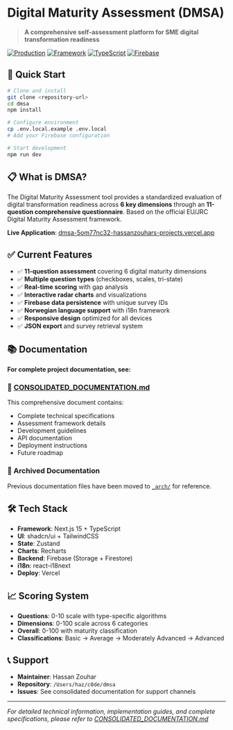 # Digital Maturity Assessment (DMSA)

> **A comprehensive self-assessment platform for SME digital transformation readiness**

[![Production](https://img.shields.io/badge/Status-Production%20Ready-green)](https://dmsa-5om77nc32-hassanzouhars-projects.vercel.app)
 [![Framework](https://img.shields.io/badge/Next.js-15-black)](https://nextjs.org)
 [![TypeScript](https://img.shields.io/badge/TypeScript-5.0+-blue)](https://typescriptlang.org)
 [![Firebase](https://img.shields.io/badge/Firebase-Storage%20%2B%20Firestore-orange)](https://firebase.google.com)

## 🚀 Quick Start

```bash
# Clone and install
git clone <repository-url>
cd dmsa
npm install

# Configure environment
cp .env.local.example .env.local
# Add your Firebase configuration

# Start development
npm run dev
```

## 📋 What is DMSA?

The Digital Maturity Assessment tool provides a standardized evaluation of digital transformation readiness across **6 key dimensions** through an **11-question comprehensive questionnaire**. Based on the official EU/JRC Digital Maturity Assessment framework.

**Live Application**: [dmsa-5om77nc32-hassanzouhars-projects.vercel.app](https://dmsa-5om77nc32-hassanzouhars-projects.vercel.app)

## ✅ Current Features

- ✅ **11-question assessment** covering 6 digital maturity dimensions
- ✅ **Multiple question types** (checkboxes, scales, tri-state)
- ✅ **Real-time scoring** with gap analysis
- ✅ **Interactive radar charts** and visualizations
- ✅ **Firebase data persistence** with unique survey IDs
- ✅ **Norwegian language support** with i18n framework
- ✅ **Responsive design** optimized for all devices
- ✅ **JSON export** and survey retrieval system

## 📚 Documentation

**For complete project documentation, see:**

### 🔗 [CONSOLIDATED_DOCUMENTATION.md](./CONSOLIDATED_DOCUMENTATION.md)

This comprehensive document contains:
- Complete technical specifications
- Assessment framework details
- Development guidelines
- API documentation
- Deployment instructions
- Future roadmap

### 📁 Archived Documentation

Previous documentation files have been moved to [`_arch/`](./_arch/) for reference.

## 🛠️ Tech Stack

- **Framework**: Next.js 15 + TypeScript
- **UI**: shadcn/ui + TailwindCSS
- **State**: Zustand
- **Charts**: Recharts
- **Backend**: Firebase (Storage + Firestore)
- **i18n**: react-i18next
- **Deploy**: Vercel

## 📈 Scoring System

- **Questions**: 0-10 scale with type-specific algorithms
- **Dimensions**: 0-100 scale across 6 categories
- **Overall**: 0-100 with maturity classification
- **Classifications**: Basic → Average → Moderately Advanced → Advanced

## 📞 Support

- **Maintainer**: Hassan Zouhar
- **Repository**: `/Users/haz/c0de/dmsa`
- **Issues**: See consolidated documentation for support channels

---

*For detailed technical information, implementation guides, and complete specifications, please refer to [CONSOLIDATED_DOCUMENTATION.md](./CONSOLIDATED_DOCUMENTATION.md)*